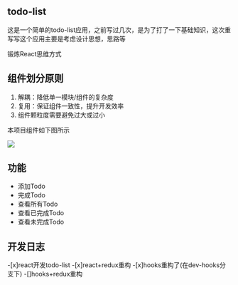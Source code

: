 ## todo-list

这是一个简单的todo-list应用，之前写过几次，是为了打了一下基础知识，这次重写写这个应用主要是考虑设计思想，思路等

锻炼React思维方式

## 组件划分原则

1. 解耦：降低单一模块/组件的复杂度
2. 复用：保证组件一致性，提升开发效率
3. 组件颗粒度需要避免过大或过小

本项目组件如下图所示

![](http://ww1.sinaimg.cn/large/006PpBLogy1g150u7d6okj30b0096dg5.jpg)

## 功能

- 添加Todo
- 完成Todo
- 查看所有Todo
- 查看已完成Todo
- 查看未完成Todo

## 开发日志

-[x]react开发todo-list
-[x]react+redux重构
-[x]hooks重构了(在dev-hooks分支下)
-[]hooks+redux重构
